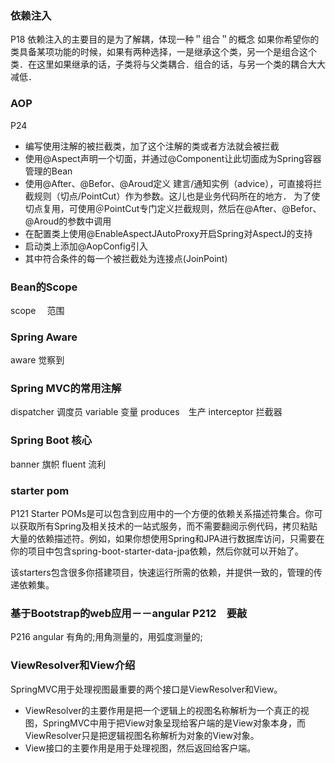 ### 依赖注入
P18
依赖注入的主要目的是为了解耦，体现一种＂组合＂的概念
如果你希望你的类具备某项功能的时候，如果有两种选择，一是继承这个类，另一个是组合这个类．在这里如果继承的话，子类将与父类耦合．组合的话，与另一个类的耦合大大减低．

### AOP
P24

* 编写使用注解的被拦截类，加了这个注解的类或者方法就会被拦截
* 使用@Aspect声明一个切面，并通过@Component让此切面成为Spring容器管理的Bean
* 使用@After、@Befor、@Aroud定义 建言/通知实例（advice），可直接将拦截规则（切点/PointCut）作为参数。这儿也是业务代码所在的地方．
为了使切点复用，可使用＠PointCut专门定义拦截规则，然后在@After、@Befor、@Aroud的参数中调用
* 在配置类上使用@EnableAspectJAutoProxy开启Spring对AspectJ的支持
* 启动类上添加@AopConfig引入
* 其中符合条件的每一个被拦截处为连接点(JoinPoint)

### Bean的Scope
scope 　范围

### Spring Aware
aware  觉察到

### Spring MVC的常用注解
dispatcher 调度员
variable 变量
produces　生产
interceptor 拦截器

### Spring  Boot 核心
banner 旗帜
fluent 流利

### starter pom
P121
Starter POMs是可以包含到应用中的一个方便的依赖关系描述符集合。你可以获取所有Spring及相关技术的一站式服务，而不需要翻阅示例代码，拷贝粘贴大量的依赖描述符。例如，如果你想使用Spring和JPA进行数据库访问，只需要在你的项目中包含spring-boot-starter-data-jpa依赖，然后你就可以开始了。

该starters包含很多你搭建项目，快速运行所需的依赖，并提供一致的，管理的传递依赖集。

### 基于Bootstrap的web应用－－angular P212　要敲
P216
angular 有角的;用角测量的，用弧度测量的;

### ViewResolver和View介绍
SpringMVC用于处理视图最重要的两个接口是ViewResolver和View。
* ViewResolver的主要作用是把一个逻辑上的视图名称解析为一个真正的视图，SpringMVC中用于把View对象呈现给客户端的是View对象本身，而ViewResolver只是把逻辑视图名称解析为对象的View对象。
* View接口的主要作用是用于处理视图，然后返回给客户端。
